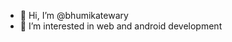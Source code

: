 - 👋 Hi, I’m @bhumikatewary
- 👀 I’m interested in web and android development


<!---
bhumikatewary/bhumikatewary is a ✨ special ✨ repository because its `README.md` (this file) appears on your GitHub profile.
You can click the Preview link to take a look at your changes.
--->
